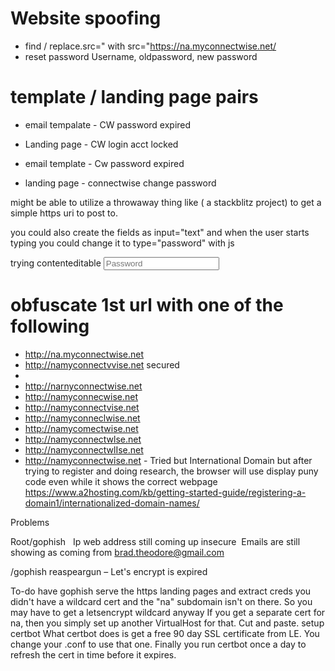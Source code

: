 # Website spoofing
- find / replace.src=" with src="https://na.myconnectwise.net/
- reset password
Username, oldpassword, new password

# template / landing page pairs
- email tempalate - CW password expired
- Landing page - CW login acct locked

- email template - Cw password expired
- landing page - connectwise change password

might be able to utilize a throwaway thing like ( a stackblitz project) to get a simple https uri to post to.

you could also create the fields as input="text" and when the user starts typing you could change it to type="password" with js

trying contenteditable 
<input autocapitalize="none" autocomplete="off" autocorrect="off" class="loginTextBox" id="password" name="password" onkeypress="javascript: if(event.keyCode==13) {document.getElementById(&#39;loginForm&#39;).submit()}" placeholder="Password" spellcheck="false" type="password"/>

# obfuscate 1st url with one of the following
- http://na.myconnectwise.net
- http://namyconnectvvise.net secured
- 
- http://narnyconnectwise.net
- http://namyconnecwise.net 
- http://namyconnectvise.net
- http://namyconneclwise.net
- http://namycomectwise.net 
- http://namyconnectwlse.net 
- http://namyconnectwlIse.net
- http://namyconnectwỉse.net - Tried but International Domain but after trying to register and doing research, the browser will use display puny code even while it shows the correct webpage https://www.a2hosting.com/kb/getting-started-guide/registering-a-domain1/internationalized-domain-names/

Problems 

Root/gophish  
Ip web address still coming up insecure 
Emails are still showing as coming from [brad.theodore@gmail.com](mailto:brad.theodore@gmail.com) 

/gophish reaspeargun – Let's encrypt is expired

To-do
have gophish serve the https landing pages and extract creds
you didn't have a wildcard cert and the "na" subdomain isn't on there. So you may have to get a letsencrypt wildcard anyway
If you get a separate cert for na, then you simply set up another VirtualHost for that. Cut and paste.
setup certbot
What certbot does is get a free 90 day SSL certificate from LE. You change your .conf to use that one. Finally you run certbot once a day to refresh the cert in time before it expires.

